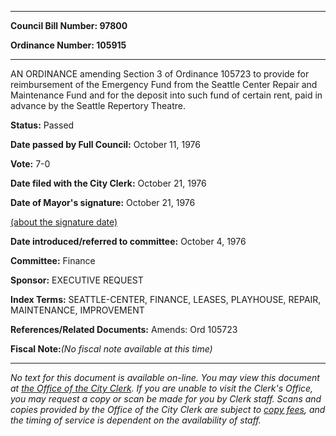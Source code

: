 

********

**Council Bill Number: 97800**
   
**Ordinance Number: 105915**
********

 AN ORDINANCE amending Section 3 of Ordinance 105723 to provide for reimbursement of the Emergency Fund from the Seattle Center Repair and Maintenance Fund and for the deposit into such fund of certain rent, paid in advance by the Seattle Repertory Theatre.

**Status:** Passed
   
**Date passed by Full Council:** October 11, 1976
   
**Vote:** 7-0
   
**Date filed with the City Clerk:** October 21, 1976
   
**Date of Mayor's signature:** October 21, 1976
   
[(about the signature date)](/~public/approvaldate.htm)
   
   
   
**Date introduced/referred to committee:** October 4, 1976
   
**Committee:** Finance
   
**Sponsor:** EXECUTIVE REQUEST
   
   
**Index Terms:** SEATTLE-CENTER, FINANCE, LEASES, PLAYHOUSE, REPAIR, MAINTENANCE, IMPROVEMENT

**References/Related Documents:** Amends: Ord 105723

**Fiscal Note:**_(No fiscal note available at this time)_
********

_No text for this document is available on-line. You may view this document at [the Office of the City Clerk](http://www.seattle.gov/leg/clerk/contactUs.htm). If you are unable to visit the Clerk's Office, you may request a copy or scan be made for you by Clerk staff. Scans and copies provided by the Office of the City Clerk are subject to [copy fees](http://clerk.seattle.gov/~public/clerkfees.htm), and the timing of service is dependent on the availability of staff._

